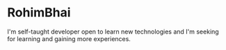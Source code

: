 # RohimBhai
 I'm self-taught developer open to learn new technologies and I'm seeking for learning and gaining more experiences.
